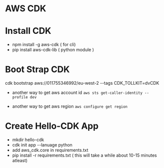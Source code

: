 # AWS CDK

# Install CDK
 - npm install -g aws-cdk ( for cli)
 - pip install  aws-cdk-lib ( python module )

# Boot Strap CDK
cdk bootstrap aws://011755346992/eu-west-2 --tags CDK_TOLLKIT=dvCDK

- another way to get aws account id
 ```aws sts get-caller-identity --profile dev```

- another way to get aws region
    ```aws configure get region```

# Create Hello-CDK App
 - mkdir hello-cdk
 - cdk init app --lanuage python
 - add aws_cdk.core in requirements.txt
 - pip install -r requirements.txt ( this will take a while about 10-15 minutes atleast)
